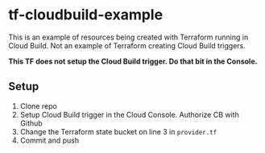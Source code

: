 # tf-cloudbuild-example
This is an example of resources being created with Terraform running in Cloud Build. Not an example of Terraform creating Cloud Build triggers.

**This TF does not setup the Cloud Build trigger. Do that bit in the Console.**

## Setup
1. Clone repo
2. Setup Cloud Build trigger in the Cloud Console. Authorize CB with Github
3. Change the Terraform state bucket on line 3 in `provider.tf`
4. Commit and push


